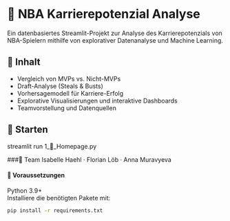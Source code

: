 # 🏀 NBA Karrierepotenzial Analyse

Ein datenbasiertes Streamlit-Projekt zur Analyse des Karrierepotenzials von NBA-Spielern mithilfe von explorativer Datenanalyse und Machine Learning.

## 📌 Inhalt

- Vergleich von MVPs vs. Nicht-MVPs  
- Draft-Analyse (Steals & Busts)  
- Vorhersagemodell für Karriere-Erfolg  
- Explorative Visualisierungen und interaktive Dashboards  
- Teamvorstellung und Datenquellen

## 🚀 Starten

streamlit run 1_🏀_Homepage.py

###👥 Team
Isabelle Haehl · Florian Löb · Anna Muravyeva

#### 🔧 Voraussetzungen

Python 3.9+  
Installiere die benötigten Pakete mit:

```bash
pip install -r requirements.txt

